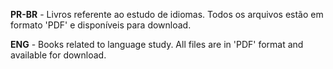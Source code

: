 **PR-BR** - Livros referente ao estudo de idiomas. Todos os arquivos estão em formato 'PDF' e disponíveis para download.

**ENG** - Books related to language study. All files are in 'PDF' format and available for download.
